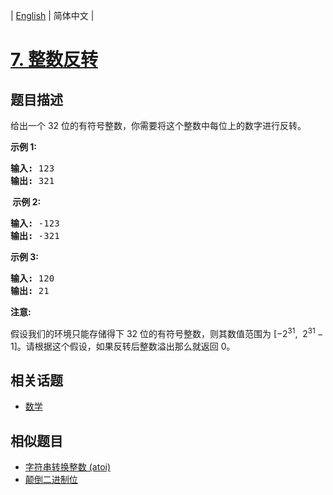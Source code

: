 
| [English](README_EN.md) | 简体中文 |

# [7. 整数反转](https://leetcode-cn.com/problems/reverse-integer/)

## 题目描述

<p>给出一个 32 位的有符号整数，你需要将这个整数中每位上的数字进行反转。</p>

<p><strong>示例&nbsp;1:</strong></p>

<pre><strong>输入:</strong> 123
<strong>输出:</strong> 321
</pre>

<p><strong>&nbsp;示例 2:</strong></p>

<pre><strong>输入:</strong> -123
<strong>输出:</strong> -321
</pre>

<p><strong>示例 3:</strong></p>

<pre><strong>输入:</strong> 120
<strong>输出:</strong> 21
</pre>

<p><strong>注意:</strong></p>

<p>假设我们的环境只能存储得下 32 位的有符号整数，则其数值范围为&nbsp;[&minus;2<sup>31</sup>,&nbsp; 2<sup>31&nbsp;</sup>&minus; 1]。请根据这个假设，如果反转后整数溢出那么就返回 0。</p>


## 相关话题

- [数学](https://leetcode-cn.com/tag/math)

## 相似题目

- [字符串转换整数 (atoi)](../string-to-integer-atoi/README.md)
- [颠倒二进制位](../reverse-bits/README.md)
